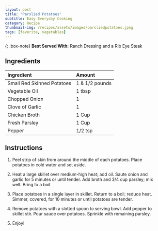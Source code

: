 ```yaml
---
layout: post
title: "Parslied Potatoes"
subtitle: Easy Everyday Cooking
category: Recipe
thumbnail-img: /recipes/assets/images/parsliedpotatoes.jpeg
tags: [favorite, vegetables]
---
```


{: .box-note}
**Best Served With:**  Ranch Dressing and a Rib Eye Steak

## Ingredients

| Ingredient | Amount|
| :------ |:--- |
| Small Red Skinned Potatoes | 1 & 1/2 pounds |
| Vegetable Oil | 1 tbsp |
| Chopped Onion | 1 |
| Clove of Garlic | 1 |
| Chicken Broth | 1 Cup |
| Fresh Parsley | 1 Cup |
| Pepper | 1/2 tsp |

## Instructions

1. Peel strip of skin from around the middle of each potatoes. Place potatoes in cold water and set aside.

2. Heat a large skillet over medium-high heat; add oil. Saute onion and garlic for 5 minutes or until tender. Add broth and 3/4 cup parsley; mix well. Bring to a boil

3. Place potatoes in a single layer in skillet. Return to a boil; reduce heat. Simmer, covered, for 10 minutes or until potatoes are tender.

4. Remove potatoes with a slotted spoon to serving bowl. Add pepper to skillet stir. Pour sauce over potatoes. Sprinkle with remaining parsley.

5. Enjoy!